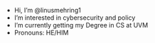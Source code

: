 -  Hi, I’m @linusmehring1
-  I’m interested in cybersecurity and policy
-  I’m currently getting my Degree in CS at UVM  
-  Pronouns: HE/HIM    
<!---
linusmehring1/linusmehring1 is a ✨ special ✨ repository because its `README.md` (this file) appears on your GitHub profile.
You can click the Preview link to take a look at your changes.
--->
